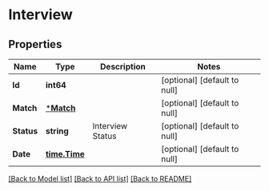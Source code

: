 # Interview

## Properties
Name | Type | Description | Notes
------------ | ------------- | ------------- | -------------
**Id** | **int64** |  | [optional] [default to null]
**Match** | [***Match**](Match.md) |  | [optional] [default to null]
**Status** | **string** | Interview Status | [optional] [default to null]
**Date** | [**time.Time**](time.Time.md) |  | [optional] [default to null]

[[Back to Model list]](../README.md#documentation-for-models) [[Back to API list]](../README.md#documentation-for-api-endpoints) [[Back to README]](../README.md)

